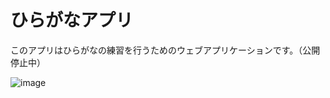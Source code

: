 # ひらがなアプリ

このアプリはひらがなの練習を行うためのウェブアプリケーションです。（公開停止中）


![image](https://github.com/nasu-dev/Hiragana-quiz/assets/114811498/2d37aafb-aa60-46be-a62b-c6f8458f29b2)
